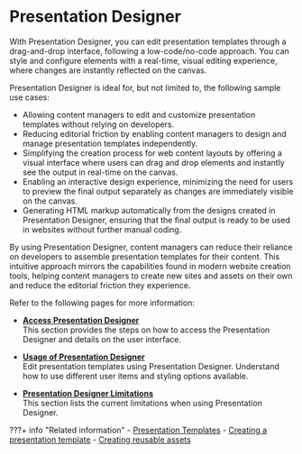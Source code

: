 # Presentation Designer

With Presentation Designer, you can edit presentation templates through a drag-and-drop interface, following a low-code/no-code approach. You can style and configure elements with a real-time, visual editing experience, where changes are instantly reflected on the canvas.

Presentation Designer is ideal for, but not limited to, the following sample use cases:

-  Allowing content managers to edit and customize presentation templates without relying on developers.
-  Reducing editorial friction by enabling content managers to design and manage presentation templates independently.
-  Simplifying the creation process for web content layouts by offering a visual interface where users can drag and drop elements and instantly see the output in real-time on the canvas.
-  Enabling an interactive design experience, minimizing the need for users to preview the final output separately as changes are immediately visible on the canvas.
-  Generating HTML markup automatically from the designs created in Presentation Designer, ensuring that the final output is ready to be used in websites without further manual coding.

By using Presentation Designer, content managers can reduce their reliance on developers to assemble presentation templates for their content. This intuitive approach mirrors the capabilities found in modern website creation tools, helping content managers to create new sites and assets on their own and reduce the editorial friction they experience.


Refer to the following pages for more information:

- **[Access Presentation Designer](../presentation_designer/access/index.md)**<br>
This section provides the steps on how to access the Presentation Designer and details on the user interface.

- **[Usage of Presentation Designer](../presentation_designer/usage/index.md)**<br>
Edit presentation templates using Presentation Designer. Understand how to use different user items and styling options available.

- **[Presentation Designer Limitations](../presentation_designer/limitations/index.md)**<br>
This section lists the current limitations when using Presentation Designer.

???+ info "Related information"
    - [Presentation Templates](../../../build_sites/create_sites/create_reusable_assets/presentation_template/index.md)
    - [Creating a presentation template](../../../manage_content/wcm_authoring/authoring_portlet/content_management_artifacts/wcm_dev_pres-temp.md)
    - [Creating reusable assets](../../../build_sites/create_sites/create_reusable_assets/index.md)

